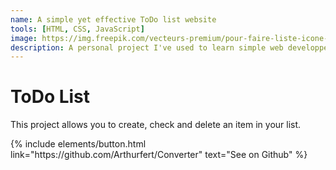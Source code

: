 ```yaml
---
name: A simple yet effective ToDo list website
tools: [HTML, CSS, JavaScript]
image: https://img.freepik.com/vecteurs-premium/pour-faire-liste-icone-ligne-vectorielle-minimale-bouton-3d-isole-fond-noir-vecteur-premiumxa_570929-1564.jpg?semt=ais_hybrid
description: A personal project I've used to learn simple web developpement
---
```


# ToDo List

This project allows you to create, check and delete an item in your list.

<p class="text-center">
{% include elements/button.html link="https://github.com/Arthurfert/Converter" text="See on Github" %}
</p>